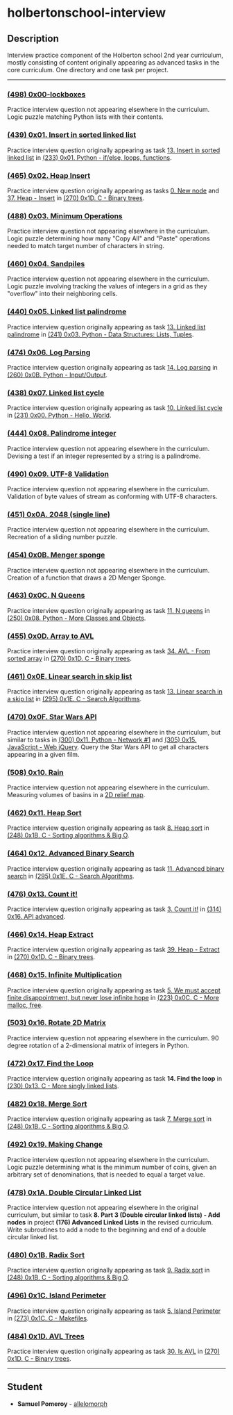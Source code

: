 # holbertonschool-interview

## Description
Interview practice component of the Holberton school 2nd year curriculum, mostly consisting of content originally appearing as advanced tasks in the core curriculum. One directory and one task per project.

---

### [(498) 0x00-lockboxes](./0x00-lockboxes/)
Practice interview question not appearing elsewhere in the curriculum. Logic puzzle matching Python lists with their contents.

### [(439) 0x01. Insert in sorted linked list](./0x01-insert_in_sorted_linked_list/)
Practice interview question originally appearing as task [13. Insert in sorted linked list](https://github.com/allelomorph/holbertonschool-higher_level_programming/blob/master/0x01-python-if_else_loops_functions/13-insert_number.c) in [(233) 0x01. Python - if/else, loops, functions](https://github.com/allelomorph/holbertonschool-higher_level_programming/tree/master/0x01-python-if_else_loops_functions).

### [(465) 0x02. Heap Insert](./0x02-heap_insert/)
Practice interview question originally appearing as tasks [0. New node](https://github.com/allelomorph/binary_trees/blob/master/0-binary_tree_node.c) and [37. Heap - Insert](https://github.com/allelomorph/binary_trees/blob/master/131-heap_insert.c) in [(270) 0x1D. C - Binary trees](https://github.com/allelomorph/binary_trees).

### [(488) 0x03. Minimum Operations](./0x03-minimum_operations/)
Practice interview question not appearing elsewhere in the curriculum. Logic puzzle determining how many "Copy All" and "Paste" operations needed to match target number of characters in string.

### [(460) 0x04. Sandpiles](./0x04-sandpiles/)
Practice interview question not appearing elsewhere in the curriculum. Logic puzzle involving tracking the values of integers in a grid as they "overflow" into their neighboring cells.

### [(440) 0x05. Linked list palindrome](./0x05-linked_list_palindrome/)
Practice interview question originally appearing as task [13. Linked list palindrome](https://github.com/allelomorph/holbertonschool-higher_level_programming/blob/master/0x03-python-data_structures/13-is_palindrome.c) in [(241) 0x03. Python - Data Structures: Lists, Tuples](https://github.com/allelomorph/holbertonschool-higher_level_programming/tree/master/0x03-python-data_structures).

### [(474) 0x06. Log Parsing](./0x06-log_parsing/)
Practice interview question originally appearing as task [14. Log parsing](https://github.com/allelomorph/holbertonschool-higher_level_programming/blob/master/0x0B-python-input_output/101-stats.py) in [(260) 0x0B. Python - Input/Output](https://github.com/allelomorph/holbertonschool-higher_level_programming/tree/master/0x0B-python-input_output).

### [(438) 0x07. Linked list cycle](./0x07-linked_list_cycle/)
Practice interview question originally appearing as task [10. Linked list cycle](https://github.com/allelomorph/holbertonschool-higher_level_programming/blob/master/0x00-python-hello_world/10-check_cycle.c) in [(231) 0x00. Python - Hello, World](https://github.com/allelomorph/holbertonschool-higher_level_programming/tree/master/0x00-python-hello_world).

### [(444) 0x08. Palindrome integer](./0x08-palindrome_integer/)
Practice interview question not appearing elsewhere in the curriculum. Devising a test if an integer represented by a string is a palindrome.

### [(490) 0x09. UTF-8 Validation](./0x09-utf8_validation/)
Practice interview question not appearing elsewhere in the curriculum. Validation of byte values of stream as conforming with UTF-8 characters.

### [(451) 0x0A. 2048 (single line)](./0x0A-slide_line/)
Practice interview question not appearing elsewhere in the curriculum. Recreation of a sliding number puzzle.

### [(454) 0x0B. Menger sponge](./0x0B-menger/)
Practice interview question not appearing elsewhere in the curriculum. Creation of a function that draws a 2D Menger Sponge.

### [(463) 0x0C. N Queens](./0x0C-nqueens/)
Practice interview question originally appearing as task [11. N queens](https://github.com/allelomorph/holbertonschool-higher_level_programming/blob/master/0x08-python-more_classes/101-nqueens.py) in [(250) 0x08. Python - More Classes and Objects](https://github.com/allelomorph/holbertonschool-higher_level_programming/tree/master/0x08-python-more_classes).

### [(455) 0x0D. Array to AVL](./0x0D-sorted_array_to_avl/)
Practice interview question originally appearing as task [34. AVL - From sorted array](https://github.com/allelomorph/binary_trees/blob/master/124-sorted_array_to_avl.c) in [(270) 0x1D. C - Binary trees](https://github.com/allelomorph/binary_trees).

### [(461) 0x0E. Linear search in skip list](./0x0E-linear_skip/)
Practice interview question originally appearing as task [13. Linear search in a skip list](https://github.com/allelomorph/holbertonschool-low_level_programming/blob/master/0x1E-search_algorithms/106-linear_skip.c) in [(295) 0x1E. C - Search Algorithms](https://github.com/allelomorph/holbertonschool-low_level_programming/tree/master/0x1E-search_algorithms).

### [(470) 0x0F. Star Wars API](./0x0F-starwars_api/)
Practice interview question not appearing elsewhere in the curriculum, but similar to tasks in [(300) 0x11. Python - Network #1](https://github.com/allelomorph/holbertonschool-higher_level_programming/tree/master/0x11-python-network_1) and [(305) 0x15. JavaScript - Web jQuery](https://github.com/allelomorph/holbertonschool-higher_level_programming/tree/master/0x15-javascript-web_jquery). Query the Star Wars API to get all characters appearing in a given film.

### [(508) 0x10. Rain](./0x10-rain/)
Practice interview question not appearing elsewhere in the curriculum. Measuring volumes of basins in a [2D relief map](https://www.geeksforgeeks.org/trapping-rain-water/).

### [(462) 0x11. Heap Sort](./0x11-heap_sort/)
Practice interview question originally appearing as task [8. Heap sort](https://github.com/allelomorph/sorting_algorithms/blob/master/104-heap_sort.c) in [(248) 0x1B. C - Sorting algorithms & Big O](https://github.com/allelomorph/sorting_algorithms).

### [(464) 0x12. Advanced Binary Search](./0x12-advanced_binary_search/)
Practice interview question originally appearing as task [11. Advanced binary search](https://github.com/allelomorph/holbertonschool-low_level_programming/blob/master/0x1E-search_algorithms/104-advanced_binary.c) in [(295) 0x1E. C - Search Algorithms](https://github.com/allelomorph/holbertonschool-low_level_programming/tree/master/0x1E-search_algorithms).

### [(476) 0x13. Count it!](./0x13-count_it/)
Practice interview question originally appearing as task [3. Count it!](https://github.com/allelomorph/holberton-system_engineering-devops/blob/master/0x16-api_advanced/100-count.py) in [(314) 0x16. API advanced](https://github.com/allelomorph/holberton-system_engineering-devops/tree/master/0x16-api_advanced).

### [(466) 0x14. Heap Extract](./0x14-heap_extract/)
Practice interview question originally appearing as task [39. Heap - Extract](https://github.com/allelomorph/binary_trees/blob/master/133-heap_extract.c) in [(270) 0x1D. C - Binary trees](https://github.com/allelomorph/binary_trees).

### [(468) 0x15. Infinite Multiplication](./0x15-infinite_multiplication/)
Practice interview question originally appearing as task [5. We must accept finite disappointment, but never lose infinite hope](https://github.com/allelomorph/holbertonschool-low_level_programming/blob/master/0x0C-more_malloc_free/101-mul.c) in [(223) 0x0C. C - More malloc, free](https://github.com/allelomorph/holbertonschool-low_level_programming/tree/master/0x0C-more_malloc_free).

### [(503) 0x16. Rotate 2D Matrix](./0x16-rotate_2d_matrix/)
Practice interview question not appearing elsewhere in the curriculum. 90 degree rotation of a 2-dimensional matrix of integers in Python.

### [(472) 0x17. Find the Loop](./0x17-find_the_loop/)
Practice interview question originally appearing as task **14. Find the loop** in [(230) 0x13. C - More singly linked lists](https://github.com/allelomorph/holbertonschool-low_level_programming/tree/master/0x13-more_singly_linked_lists).

### [(482) 0x18. Merge Sort](./0x18-merge_sort/)
Practice interview question originally appearing as task [7. Merge sort](https://github.com/allelomorph/sorting_algorithms/blob/master/103-merge_sort.c) in [(248) 0x1B. C - Sorting algorithms & Big O](https://github.com/allelomorph/sorting_algorithms/).

### [(492) 0x19. Making Change](./0x19-making_change/)
Practice interview question not appearing elsewhere in the curriculum. Logic puzzle determining what is the minimum number of coins, given an arbitrary set of denominations, that is needed to equal a target value.

### [(478) 0x1A. Double Circular Linked List](./0x1A-double_circular_linked_list/)
Practice interview question not appearing elsewhere in the original curriculum, but similar to task **8. Part 3 (Double circular linked lists) - Add nodes** in project **(176) Advanced Linked Lists** in the revised curriculum. Write subroutines to add a node to the beginning and end of a double circular linked list.

### [(480) 0x1B. Radix Sort](./0x1B-radix_sort/)
Practice interview question originally appearing as task [9. Radix sort](https://github.com/allelomorph/sorting_algorithms/blob/master/105-radix_sort.c) in [(248) 0x1B. C - Sorting algorithms & Big O](https://github.com/allelomorph/sorting_algorithms/).

### [(496) 0x1C. Island Perimeter](./0x1C-island_perimeter/)
Practice interview question originally appearing as task [5. Island Perimeter](https://github.com/allelomorph/holbertonschool-low_level_programming/blob/master/0x1C-makefiles/5-island_perimeter.py) in [(273) 0x1C. C - Makefiles](https://github.com/allelomorph/holbertonschool-low_level_programming/tree/master/0x1C-makefiles).

### [(484) 0x1D. AVL Trees](./0x1D-avl_trees/)
Practice interview question originally appearing as task [30. Is AVL](https://github.com/allelomorph/binary_trees/blob/master/120-binary_tree_is_avl.c) in [(270) 0x1D. C - Binary trees](https://github.com/allelomorph/binary_trees/).

---

## Student
* **Samuel Pomeroy** - [allelomorph](github.com/allelomorph)

